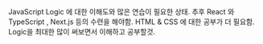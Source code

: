 JavaScript Logic 에 대한 이해도와 많은 연습이 필요한 상태.
추후 React 와 TypeScript , Next.js 등의 수련을 해야함.
HTML & CSS 에 대한 공부가 더 필요함.
Logic을 최대한 많이 써보면서 이해하고 공부할것.
